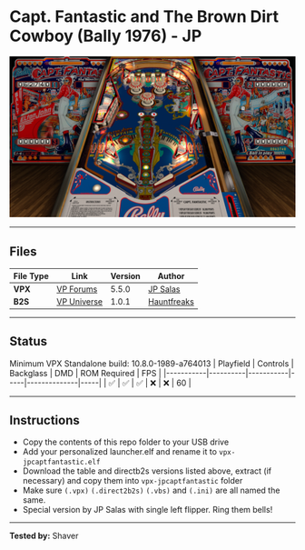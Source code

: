 # Capt. Fantastic and The Brown Dirt Cowboy (Bally 1976) - JP

![Table Preview](../../images/vpx-jps-captfantastic-preview.jpg)

---

## Files
| File Type | Link | Version | Author | 
|-----------|--------|----------|--------------|
| **VPX** | [VP Forums](https://www.vpforums.org/index.php?app=downloads&showfile=15248) | 5.5.0 | [JP Salas](https://www.vpforums.org/index.php?showuser=277) |
| **B2S** | [VP Universe](https://vpuniverse.com/files/file/11587-capt-fantastic-and-the-brown-dirt-cowboy-bally-1976-b2s/) | 1.0.1 | [Hauntfreaks](https://vpuniverse.com/profile/5216-hauntfreaks/) |

---

## Status 
Minimum VPX Standalone build: 10.8.0-1989-a764013
| Playfield | Controls | Backglass | DMD | ROM Required | FPS | 
|-----------|----------|-----------|-----|--------------|-----|
| :white_check_mark: | :white_check_mark: | :white_check_mark: | :x: | :x: | 60 |

---

## Instructions

- Copy the contents of this repo folder to your USB drive
- Add your personalized launcher.elf and rename it to `vpx-jpcaptfantastic.elf`
- Download the table and directb2s versions listed above, extract (if necessary) and copy them into `vpx-jpcaptfantastic` folder
- Make sure `(.vpx)` `(.direct2b2s)` `(.vbs)` and `(.ini)` are all named the same.
- Special version by JP Salas with single left flipper. Ring them bells!

---

**Tested by:** Shaver
